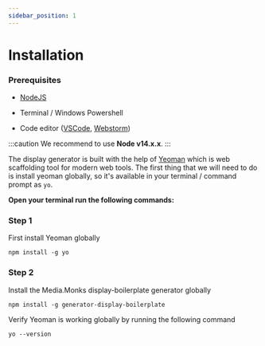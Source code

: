```yaml
---
sidebar_position: 1
---
```


# Installation

### Prerequisites

- [NodeJS](https://pages.github.com/)

- Terminal / Windows Powershell

- Code editor ([VSCode](https://code.visualstudio.com/), [Webstorm](https://www.jetbrains.com/webstorm/))


:::caution
We recommend to use  **Node v14.x.x**.
:::


The display generator is built with the help of [Yeoman](https://yeoman.io/) which is web scaffolding tool for 
modern web tools. The first thing that we will need to do is install yeoman globally, so it's available in your 
terminal / command prompt as `yo`.

**Open your terminal run the following commands:**


### Step 1

First install Yeoman globally

```terminal
npm install -g yo
```


### Step 2

Install the Media.Monks display-boilerplate generator globally


```terminal
npm install -g generator-display-boilerplate
```


Verify Yeoman is working globally by running the following command

```terminal
yo --version
```

<!-- - ejemplos FrameAnimation
- ejemplos uso del shared
- ejemplos handlebars (for, condicionales, etc)
- utilizando data-bind
- crear banners con comandos
- GsapDevTools
- Upload banner with display-upload
- Utilizando SpreadSheets
- generar un build (minificado, sin minificar, etc)
- display-upload con las credenciales locales?
- -->
